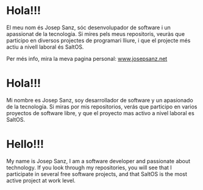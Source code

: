 # Hola!!!
El meu nom és Josep Sanz, sóc desenvolupador de software i un apassionat de la tecnologia. Si mires pels meus repositoris, veuràs que participo en diversos projectes de programari lliure, i que el projecte més actiu a nivell laboral és SaltOS.

Per més info, mira la meva pagina personal: www.josepsanz.net

# Hola!!!
Mi nombre es Josep Sanz, soy desarrollador de software y un apasionado de la tecnología. Si miras por mis repositorios, verás que participo en varios proyectos de software libre, y que el proyecto mas activo a nivel laboral es SaltOS.

# Hello!!!
My name is Josep Sanz, I am a software developer and passionate about technology. If you look through my repositories, you will see that I participate in several free software projects, and that SaltOS is the most active project at work level.

